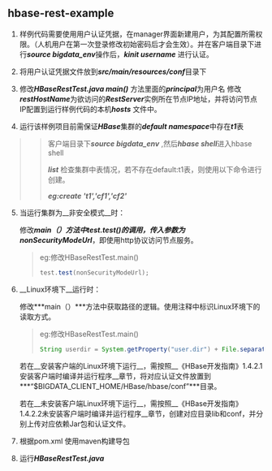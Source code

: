 ## hbase-rest-example

1. 样例代码需要使用用户认证凭据，在manager界面新建用户，为其配置所需权限。（人机用户在第一次登录修改初始密码后才会生效）。并在客户端目录下进行***source bigdata_env***操作后，***kinit username*** 进行认证。

2. 将用户认证凭据文件放到***src/main/resources/conf***目录下

3. 修改***HBaseRestTest.java main()***  方法里面的***principal***为用户名
   修改***restHostName***为欲访问的***RestServer***实例所在节点IP地址，并将访问节点IP配置到运行样例代码的本机***hosts*** 文件中。
4. 运行该样例项目前需保证***HBase***集群的***default namespace***中存在***t1***表

> >客户端目录下***source bigdata_env*** ,然后***hbase shell***进入hbase shell
> >
> >***list*** 检查集群中表情况，若不存在default:t1表，则使用以下命令进行创建。
> >
> >***eg:create 't1','cf1','cf2'***

5. 当运行集群为__非安全模式__时：

   修改***main（）***方法中test.test()的调用，传入参数为***nonSecurityModeUrl***，即使用http协议访问节点服务。

   >eg:修改HBaseRestTest.main()
   >```java
   >test.test(nonSecurityModeUrl);
   >```

6. __Linux环境下__运行时：

   修改***main（）***方法中获取路径的逻辑。使用注释中标识Linux环境下的读取方式。

   > eg:修改HBaseRestTest.main()
   >
   > ```java
   > String userdir = System.getProperty("user.dir") + File.separator + "conf" + File.separator;
   > ```

   若在__安装客户端的Linux环境下运行__，需按照__《HBase开发指南》1.4.2.1安装客户端时编译并运行程序__章节，将对应认证文件放置到***“$BIGDATA_CLIENT_HOME/HBase/hbase/conf”***目录。

   若在__未安装客户端Linux环境下运行__，需按照__《HBase开发指南》1.4.2.2未安装客户端时编译并运行程序__章节，创建对应目录lib和conf，并分别上传对应依赖Jar包和认证文件。

7. 根据pom.xml 使用maven构建导包

8. 运行***HBaseRestTest.java*** 



